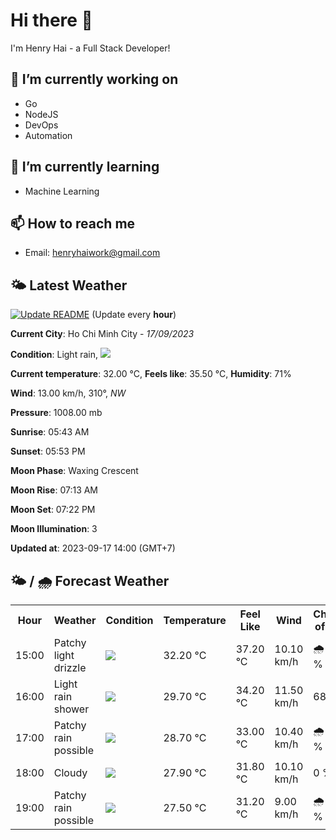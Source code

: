 # Hi there 👋

I'm Henry Hai - a Full Stack Developer!

## 🔭 I’m currently working on

- Go
- NodeJS
- DevOps
- Automation

## 🌱 I’m currently learning

- Machine Learning

## 📫 How to reach me

- Email: <henryhaiwork@gmail.com>

## 🌤️ Latest Weather
[![Update README](https://github.com/henry0hai/henry0hai/actions/workflows/udpateReadme.yml/badge.svg)](https://github.com/henry0hai/henry0hai/actions/workflows/udpateReadme.yml)
(Update every **hour**)
<!-- CURRENT_WEATHER:START -->
**Current City**: Ho Chi Minh City - *17/09/2023*

**Condition**: Light rain, <img src="https://cdn.weatherapi.com/weather/64x64/day/296.png"/>

**Current temperature**: 32.00 °C, **Feels like**: 35.50 °C, **Humidity**: 71%

**Wind**: 13.00 km/h, 310°, *NW*

**Pressure**: 1008.00 mb

**Sunrise**: 05:43 AM

**Sunset**: 05:53 PM

**Moon Phase**: Waxing Crescent

**Moon Rise**: 07:13 AM

**Moon Set**: 07:22 PM

**Moon Illumination**: 3

**Updated at**: 2023-09-17 14:00 (GMT+7)<!-- CURRENT_WEATHER:END -->

## 🌤️ / 🌧️ Forecast Weather
<!-- FORECAST_WEATHER:START -->
<table>
		<tr>
			<th>Hour</th>
			<th>Weather</th>
			<th>Condition</th>
			<th>Temperature</th>
			<th>Feel Like</th>
			<th>Wind</th>
			<th>Chance of Rain</th>
		</tr>
				<tr>
					<td>15:00</td>
					<td>Patchy light drizzle</td>
					<td><img src='https://cdn.weatherapi.com/weather/64x64/day/263.png'/></td>
					<td>32.20 °C</td>
					<td>37.20 °C</td>
					<td>10.10 km/h</td>
					<td>🌧️ 93 %</td>
				</tr>
				<tr>
					<td>16:00</td>
					<td>Light rain shower</td>
					<td><img src='https://cdn.weatherapi.com/weather/64x64/day/353.png'/></td>
					<td>29.70 °C</td>
					<td>34.20 °C</td>
					<td>11.50 km/h</td>
					<td>68 %</td>
				</tr>
				<tr>
					<td>17:00</td>
					<td>Patchy rain possible</td>
					<td><img src='https://cdn.weatherapi.com/weather/64x64/day/176.png'/></td>
					<td>28.70 °C</td>
					<td>33.00 °C</td>
					<td>10.40 km/h</td>
					<td>🌧️ 87 %</td>
				</tr>
				<tr>
					<td>18:00</td>
					<td>Cloudy</td>
					<td><img src='https://cdn.weatherapi.com/weather/64x64/night/119.png'/></td>
					<td>27.90 °C</td>
					<td>31.80 °C</td>
					<td>10.10 km/h</td>
					<td>0 %</td>
				</tr>
				<tr>
					<td>19:00</td>
					<td>Patchy rain possible</td>
					<td><img src='https://cdn.weatherapi.com/weather/64x64/night/176.png'/></td>
					<td>27.50 °C</td>
					<td>31.20 °C</td>
					<td>9.00 km/h</td>
					<td>🌧️ 76 %</td>
				</tr>
</table>
<!-- FORECAST_WEATHER:END -->

